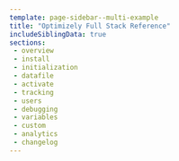 ```yaml
---
template: page-sidebar--multi-example
title: "Optimizely Full Stack Reference"
includeSiblingData: true
sections:
 - overview
 - install
 - initialization
 - datafile
 - activate
 - tracking
 - users
 - debugging
 - variables
 - custom
 - analytics
 - changelog
---
```

